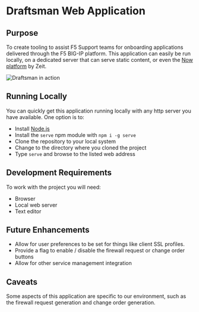 # Draftsman Web Application

## Purpose
To create tooling to assist F5 Support teams for onboarding applications delivered through the F5 BIG-IP platform. This application can easily be run locally, on a dedicated server that can serve static content, or even the [Now platform](https://zeit.co/now) by Zeit.

![Draftsman in action](https://cl.ly/0r3N0u221419/download/Screen%20Recording%202017-07-31%20at%2010.22%20PM.gif "Draftsman in action")


## Running Locally

You can quickly get this application running locally with any http server you have available. One option is to:
* Install [Node.js](https://nodejs.org/en/download/)
* Install the `serve` npm module with `npm i -g serve`
* Clone the repository to your local system
* Change to the directory where you cloned the project
* Type `serve` and browse to the listed web address

## Development Requirements
To work with the project you will need:

* Browser
* Local web server
* Text editor

## Future Enhancements
* Allow for user preferences to be set for things like client SSL profiles.
* Provide a flag to enable / disable the firewall request or change order buttons
* Allow for other service management integration

## Caveats

Some aspects of this application are specific to our environment, such as the firewall request generation and change order generation. 

